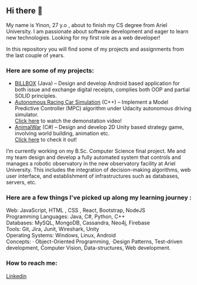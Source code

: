 ## Hi there 👋

My name is Yinon, 27 y.o , about to finish my CS degree from Ariel University.
I am passionate about software development and eager to learn new technologies.
Looking for my first role as a web developer!

In this repository you will find some of my projects and assignments from the last couple of years.

### Here are some of my projects:

* [BILLBOX](https://github.com/maor6/Billbox) (Java) – Design and develop Android based application for both issue and exchange digital receipts, complies both OOP and partial SOLID principles. <br />
* [Autonomous Racing Car Simulation](https://github.com/Yinonss/Jetracer) (C++) – Implement a Model Predictive Controller (MPC) algorithm under Udacity autonomous driving simulator. <br />
[Click here](https://www.youtube.com/watch?v=IgWaym9goIc&ab_channel=YinonSinay) to watch the demonstation video! <br />
* [AnimalWar](https://github.com/UnityDreamTeam/AnimalWar) (C#) – Design and develop 2D Unity based strategy game, involving world building, animation etc. <br />
  [Click here](https://dymgames.itch.io/animalwar) to check it out! <br />

I’m currently working on my B.Sc. Computer Science final project. Me and my team design and develop a fully automated system that controls and manages a robotic observatory in the new observatory facility at Ariel University. This includes the integration of decision-making algorithms, web user interface, and establishment of infrastructures such as databases, servers, etc.

### Here are a few things I've picked up along my learning journey :

Web: JavaScript, HTML , CSS , React, Bootstrap, NodeJS <br />
Programming Languages: Java, C#, Python, C++ <br />
Databases: MySQL, MongoDB, Cassandra, Neo4j, Firebase <br />
Tools: Git, Jira, Junit, Wireshark, Unity <br />
Operating Systems: Windows, Linux, Android <br />
Concepts: · Object-Oriented Programming, ·Design Patterns, Test-driven development, Computer Vision, Data-structures, Web development. <br />

### How to reach me:
[Linkedin](https://www.linkedin.com/in/yinon-sinay-2a0b16172/)


<!--
**Yinonss/Yinonss** is a ✨ _special_ ✨ repository because its `README.md` (this file) appears on your GitHub profile.






- 
- 🌱 I’m currently learning ...
- 👯 I’m looking to collaborate on ...
- 🤔 I’m looking for help with ...
- 💬 Ask me about ...
- 📫 How to reach me: ...
- 😄 Pronouns: ...
- ⚡ Fun fact: ...
-->
